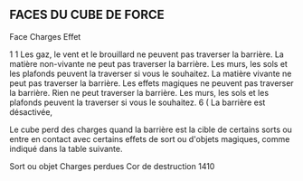 ## FACES DU CUBE DE FORCE


Face Charges Effet

1 1 Les gaz, le vent et le brouillard ne
peuvent pas traverser la barrière.
La matière non-vivante ne peut pas
traverser la barrière. Les murs, les sols
et les plafonds peuvent la traverser si
vous le souhaitez.
La matière vivante ne peut pas traverser
la barrière.
Les effets magiques ne peuvent pas
traverser la barrière.
Rien ne peut traverser la barrière. Les
murs, les sols et les plafonds peuvent la
traverser si vous le souhaitez.
6 ( La barrière est désactivée,

Le cube perd des charges quand la barrière est la cible de
certains sorts ou entre en contact avec certains effets de sort
ou d'objets magiques, comme indiqué dans la table suivante.

Sort ou objet Charges perdues
Cor de destruction 1410